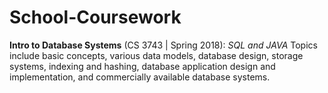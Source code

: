 # School-Coursework

**Intro to Database Systems** (CS 3743 | Spring 2018): *SQL and JAVA*
Topics include basic concepts, various data models, database design, storage systems, 
indexing and hashing, database application design and implementation, and commercially available database systems.
